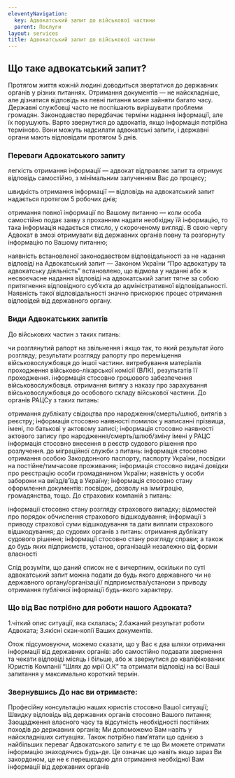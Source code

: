 ```yaml
---
eleventyNavigation:
  key: Адвокатський запит до військової частини
  parent: Послуги
layout: services
title: Адвокатський запит до військової частини
---
```


## Що таке адвокатський запит?

Протягом життя кожній людині доводиться звертатися до державних органів у різних питаннях. Отримання документів — не найскладніше, але дізнатися відповідь на певні питання може зайняти багато часу. Державні службовці часто не поспішають вирішувати проблеми громадян. Законодавство передбачає терміни надання інформації, але їх порушують. Варто звернутися до адвокатів, якщо інформація потрібна терміново. Вони можуть надсилати адвокатські запити, і державні органи мають відповідати протягом 5 днів.

### Переваги Адвокатського запиту

легкість отримання інформації — адвокат відправляє запит та отримує відповідь самостійно, з мінімальним залученням Вас до процесу;

швидкість отримання інформації — відповідь на адвокатський запит надається протягом 5 робочих днів;

отримання повної інформації по Вашому питанню — коли особа самостійно подає заяву з проханням надати необхідну їй інформацію, то така інформація надається стисло, у скороченому вигляді. В свою чергу Адвокат в змозі отримувати від державних органів повну та розгорнуту інформацію по Вашому питанню;

наявність встановленої законодавством відповідальності за не надання відповіді на Адвокатський запит — Законом України “Про адвокатуру та адвокатську діяльність” встановлено, що відмова у наданні або ж несвоєчасне надання відповіді на адвокатський запит тягне за собою притягнення відповідного суб’єкта до адміністративної відповідальності. Наявність такої відповідальності значно прискорює процес отримання відповідей від державного органу.

### Види Адвокатських запитів

До військових частин з таких питань:

чи розглянутий рапорт на звільнення і якщо так, то який результат його розгляду;
результати розгляду рапорту про переміщення військовослужбовця до іншої частини.
витребування матеріалів проходження військово-лікарської комісії (ВЛК), результатів її проходження.
інформація стосовно грошового забезпечення військовослужбовця.
отримання витягу з наказу про зарахування військовослужбовця до особового складу військової частини.
До органів РАЦСу з таких питань:

отримання дублікату свідоцтва про народження/смерть/шлюб, витягів з реєстру;
інформація стосовно наявності помилок у написанні прізвища, імені, по батькові у актовому записі;
інформація стосовно наявності актового запису про народження/смерть/шлюб/зміну імені у РАЦС
інформація стосовно внесення в реєстр судового рішення про розлучення.
до міграційної служби з питань:
інформація стосовно отримання особою Закордонного паспорту, паспорту України, посвідки на постійне/тимчасове проживання;
інформація стосовно видачі довідки про реєстрацію особи громадянином України;
наявність у особи заборони на виїзд/в’їзд в Україну;
інформація стосовно стану оформлення документів: посвідок, дозволу на імміграцію, громадянства, тощо.
До страхових компаній з питань:

інформації стосовно стану розгляду страхового випадку;
відомостей про порядок обчислення страхового відшкодування;
інформації з приводу страхової суми відшкодування та дати виплати страхового відшкодування;
до судових органів з питань:
отримання дублікату судового рішення;
інформації стосовно стану розгляду справи;
а також до будь яких підприємств, установ, організацій незалежно від форми власності

Слід розуміти, що даний список не є вичерпним, оскільки по суті адвокатський запит можна подати до будь якого державного чи не державного органу/організації/ підприємства/установи з приводу отримання публічної інформації будь-якого характеру.

### Що від Вас потрібно для роботи нашого Адвоката?

1.чіткий опис ситуації, яка склалась;
2.бажаний результат роботи Адвоката;
3.якісні скан-копії Ваших документів.

Отож підсумовуючи, можемо сказати, що у Вас є два шляхи отримання інформації від державних органів: або самостійно подавати звернення та чекати відповіді місяць і більше, або ж звернутися до кваліфікованих Юристів Компанії “Шлях до мрії О.К” та отримати відповіді на всі Ваші запитання у максимально короткий термін.

### Звернувшись До нас ви отримаєте:

Професійну консультацію наших юристів стосовно Вашої ситуації;
Швидку відповідь від державних органів стосовно Вашого питання;
Заощадження власного часу та відсутність необхідності постійних походів до державних органів;
Ми допоможемо Вам навіть у найскладніших ситуаціях.
Також потрібно пам’ятати що однією з найбільших переваг Адвокатського запиту є те що Ви можете отримати інформацію знаходячись будь-де. Це означає що навіть якщо зараз Ви закордоном, це не є перешкодою для отримання необхідної Вам інформації від державних органів
